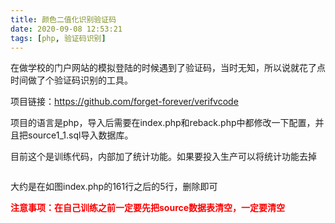 ```yaml
---
title: 颜色二值化识别验证码
date: 2020-09-08 12:53:21
tags: [php, 验证码识别]
---
```


<p>在做学校的门户网站的模拟登陆的时候遇到了验证码，当时无知，所以说就花了点时间做了个验证码识别的工具。</p>

<!--more-->

<p>项目链接：<a href="https://github.com/forget-forever/verifvcode">https://github.com/forget-forever/verifvcode</a></p>

<p>项目的语言是php，导入后需要在index.php和reback.php中都修改一下配置，并且把source1_1.sql导入数据库。</p>

<p>目前这个是训练代码，内部加了统计功能。如果要投入生产可以将统计功能去掉</p>

<figure class="wp-block-image size-large"><img src="https://status.zhoumeilei.cn/img/261647166478_.pic.jpg" alt="" class="wp-image-83"/></figure>

<p>大约是在如图index.php的161行之后的5行，删除即可</p>

<p><span style="color:#fc0000" class="has-inline-color"><strong>注意事项：在自己训练之前一定要先把source数据表清空，一定要清空</strong></span></p>
